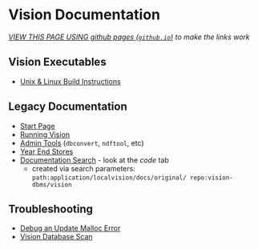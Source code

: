# Vision Documentation

*[VIEW THIS PAGE USING github pages (`github.io`)](https://vision-dbms.github.io/vision/) to make the links work*

## Vision Executables

* [Unix & Linux Build Instructions](nix-build.html)

## Legacy Documentation

* [Start Page](https://cdn.rawgit.com/vision-dbms/vision/10423acb15dfa3a8ae30e84fcfa6242bd7b56356/application/localvision/docs/original/index.htm)
* [Running Vision](https://cdn.rawgit.com/vision-dbms/vision/10423acb15dfa3a8ae30e84fcfa6242bd7b56356/application/localvision/docs/original/Running.htm)
* [Admin Tools](https://cdn.rawgit.com/vision-dbms/vision/10423acb15dfa3a8ae30e84fcfa6242bd7b56356/application/localvision/docs/original/admTools.htm) (`dbconvert`, `ndftool`, etc)
* [Year End Stores](year-end)
* [Documentation Search](https://github.com/search/advanced?q=path%3Aapplication%2Flocalvision%2Fdocs%2Foriginal%2F++repo%3Avision-dbms%2Fvision+) - look at the *code* tab 
   * created via search parameters: `path:application/localvision/docs/original/ repo:vision-dbms/vision`

## Troubleshooting

   * [Debug an Update Malloc Error](update-malloc-debugging.html)
   * [Vision Database Scan](VdbScan)
